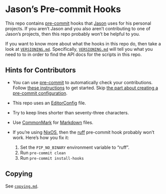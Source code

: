<!--
SPDX-License-Identifier: CC0-1.0
SPDX-FileCopyrightText: 2023–2024 Jason Yundt <jason@jasonyundt.email>
-->

# Jason’s Pre-commit Hooks

This repo contains [pre-commit][1] hooks that
[Jason](https://github.com/Jayman2000) uses for his personal projects.
If you aren’t Jason and you also aren’t contributing to one of Jason’s
projects, then this repo probably won’t be helpful to you.

If you want to know more about what the hooks in this repo do, then take
a look at [`VERSIONING.md`]. Specifically, [`VERSIONING.md`] will tell
you what you need to to in order to find the API docs for the scripts in
this repo.

[`VERSIONING.md`]: ./VERSIONING.md

## Hints for Contributors

- You can use [pre-commit][1] to automatically check your contributions.
Follow [these instructions][2] to get started. Skip [the part about
creating a pre-commit configuration][3].
- This repo uses an [EditorConfig](https://editorconfig.org) file.
- Try to keep lines shorter than seventy-three characters.
- Use [CommonMark](https://commonmark.org) for
[Markdown](https://daringfireball.net/projects/markdown) files.
- If you’re using [NixOS](https://nixos.org), then the
[ruff](https://docs.astral.sh/ruff/) pre-commit hook probably won’t
work. Here’s how you fix it:

    1. Set the `PIP_NO_BINARY` environment variable to “ruff”.
    2. Run `pre-commit clean`
    3. Run `pre-commit install-hooks`

[1]: https://pre-commit.com
[2]: https://pre-commit.com/#quick-start
[3]: https://pre-commit.com/#2-add-a-pre-commit-configuration

## Copying

See [`copying.md`](./copying.md).
